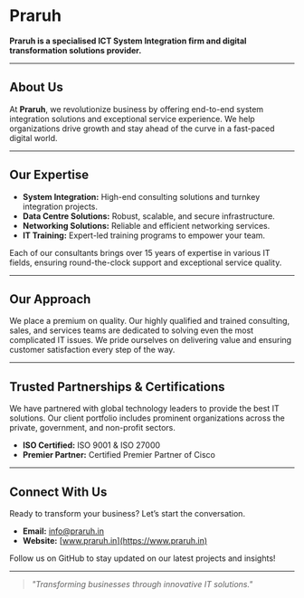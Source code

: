 
# Praruh

**Praruh is a specialised ICT System Integration firm and digital transformation solutions provider.**

---

## About Us

At **Praruh**, we revolutionize business by offering end-to-end system integration solutions and exceptional service experience. We help organizations drive growth and stay ahead of the curve in a fast-paced digital world.

---

## Our Expertise

- **System Integration:** High-end consulting solutions and turnkey integration projects.
- **Data Centre Solutions:** Robust, scalable, and secure infrastructure.
- **Networking Solutions:** Reliable and efficient networking services.
- **IT Training:** Expert-led training programs to empower your team.

Each of our consultants brings over 15 years of expertise in various IT fields, ensuring round-the-clock support and exceptional service quality.

---

## Our Approach

We place a premium on quality. Our highly qualified and trained consulting, sales, and services teams are dedicated to solving even the most complicated IT issues. We pride ourselves on delivering value and ensuring customer satisfaction every step of the way.

---

## Trusted Partnerships & Certifications

We have partnered with global technology leaders to provide the best IT solutions. Our client portfolio includes prominent organizations across the private, government, and non-profit sectors.

- **ISO Certified:** ISO 9001 & ISO 27000
- **Premier Partner:** Certified Premier Partner of Cisco

---

## Connect With Us

Ready to transform your business? Let’s start the conversation.

- **Email:** [info@praruh.in](mailto:info@praruh.in)
- **Website:** [www.praruh.in](https://www.praruh.in)

Follow us on GitHub to stay updated on our latest projects and insights!

---

> *"Transforming businesses through innovative IT solutions."*
